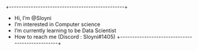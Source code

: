 +------------------------------------------------+
- Hi, I’m @Sloyni
- I’m interested in Computer science
- I’m currently learning to be Data Scientist
- How to reach me (Discord : Sloyni#1405)
+------------------------------------------------+
